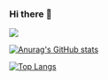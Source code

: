 ### Hi there 👋

<!--
**zeucxb/zeucxb** is a ✨ _special_ ✨ repository because its `README.md` (this file) appears on your GitHub profile.

Here are some ideas to get you started:

- 🔭 I’m currently working on ...
- 🌱 I’m currently learning ...
- 👯 I’m looking to collaborate on ...
- 🤔 I’m looking for help with ...
- 💬 Ask me about ...
- 📫 How to reach me: ...
- 😄 Pronouns: ...
- ⚡ Fun fact: ...
-->

![](https://komarev.com/ghpvc/?username=zeucxb&color=red&style=plastic&label=Profile+views+since+May+2023)

 [![Anurag's GitHub stats](https://github-readme-stats.vercel.app/api?username=zeucxb&count_private=true&show_icons=true&include_all_commits=true&count_private=true&bg_color=90,ffffff,ffffff,f9fcfe&text_color=414153)](https://github.com/anuraghazra/github-readme-stats)

 [![Top Langs](https://github-readme-stats.vercel.app/api/top-langs/?username=zeucxb&langs_count=10&layout=compact&bg_color=90,ffffff,ffffff,f9fcfe&text_color=414153)](https://github.com/anuraghazra/github-readme-stats)
